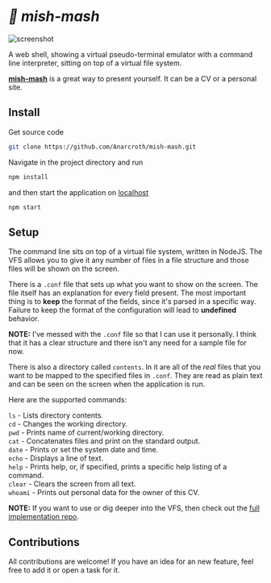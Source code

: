 # * mish-mash*

![screenshot](./contents/screenshot.png)

A web shell, showing a virtual pseudo-terminal emulator with a command line interpreter, sitting on top of a virtual file system.

[**mish-mash**](https://www.196flavors.com/bulgaria-mish-mash/) is a great way to present yourself. It can be a CV or a personal site.

## Install

Get source code

``` bash
git clone https://github.com/Anarcroth/mish-mash.git
```

Navigate in the project directory and run

``` javascript
npm install
```

and then start the application on [localhost](localhost:3000)

``` javascript
npm start
```

## Setup

The command line sits on top of a virtual file system, written in NodeJS. The VFS allows you to give it any number of files in a file structure and those files will be shown on the screen.

There is a `.conf` file that sets up what you want to show on the screen. The file itself has an explanation for every field present. The most important thing is to **keep** the format of the fields, since it's parsed in a specific way. Failure to keep the format of the configuration will lead to **undefined** behavior.

**NOTE:** I've messed with the `.conf` file so that I can use it personally. I think that it has a clear structure and there isn't any need for a sample file for now.

There is also a directory called `contents`. In it are all of the *real* files that you want to be mapped to the specified files in `.conf`. They are read as plain text and can be seen on the screen when the application is run.

Here are the supported commands:

`ls` - Lists directory contents. \
`cd` - Changes the working directory. \
`pwd` - Prints name of current/working directory. \
`cat` - Concatenates files and print on the standard output. \
`date` - Prints or set the system date and time. \
`echo` - Displays a line of text. \
`help` - Prints help, or, if specified, prints a specific help listing of a command. \
`clear` - Clears the screen from all text. \
`whoami` - Prints out personal data for the owner of this CV.

**NOTE:** If you want to use or dig deeper into the VFS, then check out the [full implementation repo](https://github.com/Anarcroth/jayVFS).

## Contributions

All contributions are welcome! If you have an idea for an new feature, feel free to add it or open a task for it.
